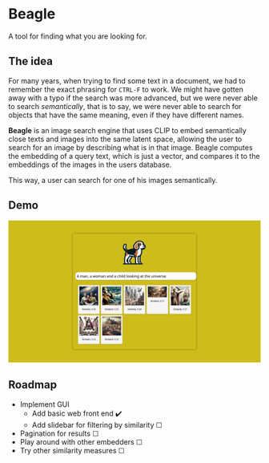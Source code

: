 # Beagle

A tool for finding what you are looking for.

## The idea

For many years, when trying to find some text in a document, we had to remember the exact phrasing for ```CTRL-F``` to work. We might have gotten away with a typo if the search was more advanced, but we were never able to search *semantically*, that is to say, we were never able to search for objects that have the same meaning, even if they have different names.

**Beagle** is an image search engine that uses CLIP to embed semantically close texts and images into the same latent space, allowing the user to search for an image by describing what is in that image. Beagle computes the embedding of a query text, which is just a vector, and compares it to the embeddings of the images in the users database. 

This way, a user can search for one of his images semantically.

## Demo

![How Beagle looks in action](demo.png)

## Roadmap
- Implement GUI
    - Add basic web front end ✔️
    - Add slidebar for filtering by similarity ☐
- Pagination for results ☐
- Play around with other embedders ☐
- Try other similarity measures ☐